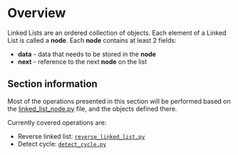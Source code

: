 # Overview
Linked Lists are an ordered collection of objects.
Each element of a Linked List is called a **node**.
Each **node** contains at least 2 fields:
* **data** - data that needs to be stored in the **node**
* **next** - reference to the next **node** on the list

## Section information

Most of the operations presented in this section will be performed based on the [linked_list_node.py](/linked_lists/linked_list_node.py) file, and the objects defined there.

Currently covered operations are:
* Reverse linked list: [`reverse_linked_list.py`](/linked_lists/reverse_linked_list.py)
* Detect cycle: [`detect_cycle.py`](/linked_lists/detect_cycle.py)
